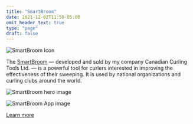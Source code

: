 ```yaml
---
title: "SmartBroom"
date: 2021-12-02T11:50-05:00
omit_header_text: true
type: "page"
draft: false
---
```

![SmartBroom Icon](/images/projects/smartbroom-icon.png)

The [SmartBroom](https://smartbroom.ca) — developed and sold by my company Canadian Curling Tools Ltd. — is a powerful tool for curlers interested in improving the effectiveness of their sweeping. It is used by national organizations and curling clubs around the world.

![SmartBroom hero image](/images/projects/smartbroom-hero.jpg)

![SmartBroom App image](/images/projects/smartbroom-app.png)

[Learn more](https://smartbroom.ca)
